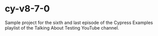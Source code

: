 # cy-v8-7-0

Sample project for the sixth and last episode of the Cypress Examples playlist of the Talking About Testing YouTube channel.
